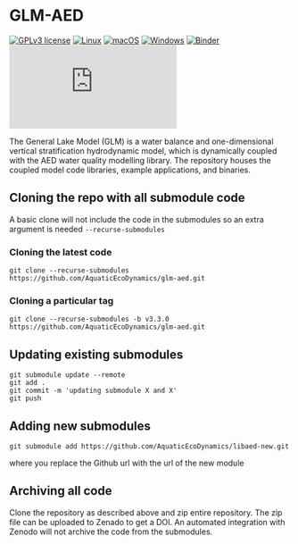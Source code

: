 # GLM-AED
[![GPLv3 license](https://img.shields.io/badge/License-GPLv3-blue.svg)](http://perso.crans.org/besson/LICENSE.html)
[![Linux](https://svgshare.com/i/Zhy.svg)](https://svgshare.com/i/Zhy.svg)
[![macOS](https://svgshare.com/i/ZjP.svg)](https://svgshare.com/i/ZjP.svg)
[![Windows](https://svgshare.com/i/ZhY.svg)](https://svgshare.com/i/ZhY.svg)
[![Binder](https://mybinder.org/badge_logo.svg)](https://mybinder.org/v2/gh/AquaticEcoDynamics/glm-aed/HEAD?urlpath=rstudio)
[![Latest release](https://badgen.net/github/release/Naereen/Strapdown.js)](https://github.com/AquaticEcoDynamics/glm-aed/releases)

The General Lake Model (GLM) is a water balance and one-dimensional vertical stratification hydrodynamic model, which is dynamically coupled with the AED water quality modelling library. The repository houses the coupled model code libraries, example applications, and binaries. 


## Cloning the repo with all submodule code

A basic clone will not include the code in the submodules so an extra argument is needed `--recurse-submodules`

### Cloning the latest code
```
git clone --recurse-submodules https://github.com/AquaticEcoDynamics/glm-aed.git
```

### Cloning a particular tag
```
git clone --recurse-submodules -b v3.3.0 https://github.com/AquaticEcoDynamics/glm-aed.git
```
## Updating existing submodules

```
git submodule update --remote
git add .
git commit -m 'updating submodule X and X'
git push
```

## Adding new submodules
```
git submodule add https://github.com/AquaticEcoDynamics/libaed-new.git
```
where you replace the Github url with the url of the new module

## Archiving all code

Clone the repository as described above and zip entire repository.  The zip file can be uploaded to Zenado to get a DOI.  An automated integration with Zenodo will not archive the code from the submodules.
